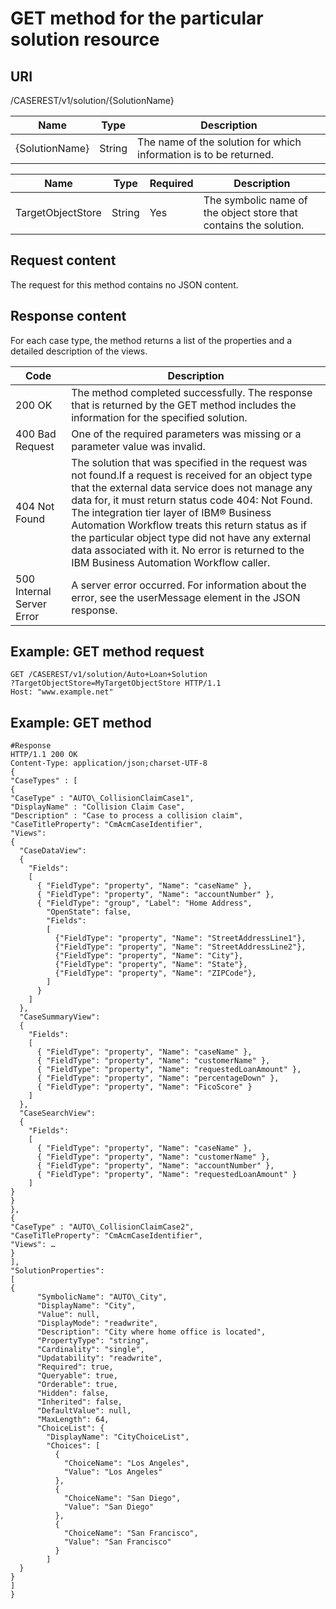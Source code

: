 # GET method for the particular solution resource

## URI

/CASEREST/v1/solution/{SolutionName}

| Name           | Type   | Description                                                       |
|----------------|--------|-------------------------------------------------------------------|
| {SolutionName} | String | The name of the solution for which information is to be returned. |

| Name              | Type   | Required   | Description                                                       |
|-------------------|--------|------------|-------------------------------------------------------------------|
| TargetObjectStore | String | Yes        | The symbolic name of the object store that contains the solution. |

## Request content

The request for this method
contains no JSON content.

## Response content

For each case type, the
method returns a list of the properties and a detailed description
of the views.

| Code                      | Description                                                                                                                                                                                                                                                                                                                                                                                                                                                          |
|---------------------------|----------------------------------------------------------------------------------------------------------------------------------------------------------------------------------------------------------------------------------------------------------------------------------------------------------------------------------------------------------------------------------------------------------------------------------------------------------------------|
| 200 OK                    | The method completed successfully. The response that is returned by the GET method includes the information for the specified solution.                                                                                                                                                                                                                                                                                                                              |
| 400 Bad Request           | One of the required parameters was missing or a parameter value was invalid.                                                                                                                                                                                                                                                                                                                                                                                         |
| 404 Not Found             | The solution that was specified in the request was not found.If a request is received for an object type that the external data service does not manage any data for, it must return status code 404: Not Found. The integration tier layer of IBM® Business Automation Workflow treats this return status as if the particular object type did not have any external data associated with it.  No error is returned to the IBM Business Automation Workflow caller. |
| 500 Internal Server Error | A server error occurred. For information about the error, see the userMessage element in the JSON response.                                                                                                                                                                                                                                                                                                                                                          |

## Example: GET method request

```
GET /CASEREST/v1/solution/Auto+Loan+Solution
?TargetObjectStore=MyTargetObjectStore HTTP/1.1
Host: "www.example.net"
```

## Example: GET method

```
#Response
HTTP/1.1 200 OK
Content-Type: application/json;charset-UTF-8
{
"CaseTypes" : [
{
"CaseType" : "AUTO\_CollisionClaimCase1",
"DisplayName" : "Collision Claim Case",
"Description" : "Case to process a collision claim",
"CaseTitleProperty": "CmAcmCaseIdentifier",
"Views":
{
  "CaseDataView": 
  {
    "Fields": 
    [
      { "FieldType": "property", "Name": "caseName" },
      { "FieldType": "property", "Name": "accountNumber" },
      { "FieldType": "group", "Label": "Home Address", 
        "OpenState": false,
        "Fields": 
        [ 
          {"FieldType": "property", "Name": "StreetAddressLine1"},
          {"FieldType": "property", "Name": "StreetAddressLine2"},
          {"FieldType": "property", "Name": "City"},
          {"FieldType": "property", "Name": "State"},
          {"FieldType": "property", "Name": "ZIPCode"},
        ] 
      }
    ]
  },
  "CaseSummaryView": 
  {
    "Fields": 
    [
      { "FieldType": "property", "Name": "caseName" },      
      { "FieldType": "property", "Name": "customerName" },
      { "FieldType": "property", "Name": "requestedLoanAmount" },
      { "FieldType": "property", "Name": "percentageDown" },
      { "FieldType": "property", "Name": "FicoScore" }
    ]
  },
  "CaseSearchView": 
  {
    "Fields": 
    [
      { "FieldType": "property", "Name": "caseName" },      
      { "FieldType": "property", "Name": "customerName" },
      { "FieldType": "property", "Name": "accountNumber" },
      { "FieldType": "property", "Name": "requestedLoanAmount" }
    ]     
}
}
},
{
"CaseType" : "AUTO\_CollisionClaimCase2",
"CaseTiTleProperty": "CmAcmCaseIdentifier",
"Views": …
}
],
"SolutionProperties":
[
{
      "SymbolicName": "AUTO\_City", 
      "DisplayName": "City", 
      "Value": null, 
      "DisplayMode": "readwrite", 
      "Description": "City where home office is located", 
      "PropertyType": "string", 
      "Cardinality": "single", 
      "Updatability": "readwrite", 
      "Required": true, 
      "Queryable": true, 
      "Orderable": true, 
      "Hidden": false, 
      "Inherited": false, 
      "DefaultValue": null, 
      "MaxLength": 64, 
      "ChoiceList": {
        "DisplayName": "CityChoiceList", 
        "Choices": [
          {
            "ChoiceName": "Los Angeles", 
            "Value": "Los Angeles"
          }, 
          {
            "ChoiceName": "San Diego", 
            "Value": "San Diego"
          }, 
          {
            "ChoiceName": "San Francisco", 
            "Value": "San Francisco"
          }
        ]
  }
}
]
}
```